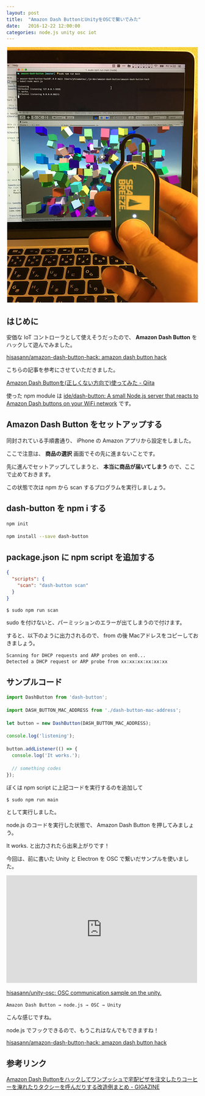 ```yaml
---
layout: post
title:  "Amazon Dash ButtonとUnityをOSCで繋いでみた"
date:   2016-12-22 12:00:00
categories: node.js unity osc iot
---
```


<p align="center">
  <img src="/public/images/blog/IMG_1967.JPG">
</p>

## はじめに

安価な IoT コントローラとして使えそうだったので、 **Amazon Dash Button** をハックして遊んでみました。

[hisasann/amazon-dash-button-hack: amazon dash button hack](https://github.com/hisasann/amazon-dash-button-hack)

こちらの記事を参考にさせていただきました。

[Amazon Dash Buttonを(正しくない方向で)使ってみた - Qiita](http://qiita.com/takustaqu/items/8539b33780c9675c8657)

使った npm module は [ide/dash-button: A small Node.js server that reacts to Amazon Dash buttons on your WiFi network](https://github.com/ide/dash-button) です。


## Amazon Dash Button をセットアップする

同封されている手順書通り、 iPhone の Amazon アプリから設定をしました。

ここで注意は、 **商品の選択** 画面でその先に進まないことです。

先に進んでセットアップしてしまうと、 **本当に商品が届いてしまう** ので、ここで止めておきます。

この状態で次は npm から scan するプログラムを実行しましょう。


## dash-button を npm i する

```bash
npm init

npm install --save dash-button
```


## package.json に npm script を追加する


```json
{
  "scripts": {
    "scan": "dash-button scan"
  }
}
```


```bash
$ sudo npm run scan
```

sudo を付けないと、パーミッションのエラーが出てしまうので付けます。

すると、以下のように出力されるので、 from の後 Macアドレスをコピーしておきましょう。

    Scanning for DHCP requests and ARP probes on en0...
    Detected a DHCP request or ARP probe from xx:xx:xx:xx:xx:xx


## サンプルコード

```javascript
import DashButton from 'dash-button';

import DASH_BUTTON_MAC_ADDRESS from './dash-button-mac-address';

let button = new DashButton(DASH_BUTTON_MAC_ADDRESS);

console.log('listening');

button.addListener(() => {
  console.log('It works.');

  // something codes
});
```

ぼくは npm script に上記コードを実行するのを追加して

```bash
$ sudo npm run main
```

として実行しました。

node.js のコードを実行した状態で、 Amazon Dash Button を押してみましょう。

It works. と出力されたら出来上がりです！

今回は、前に書いた Unity と Electron を OSC で繋いだサンプルを使いました。

<iframe width="500" height="281" src="https://www.youtube.com/embed/F2Cb_Pvdlxc" frameborder="0" allowfullscreen></iframe>

[hisasann/unity-osc: OSC communication sample on the unity.](https://github.com/hisasann/unity-osc)

``Amazon Dash Button → node.js → OSC → Unity``

こんな感じですね。

node.js でフックできるので、もうこれはなんでもできますね！

[hisasann/amazon-dash-button-hack: amazon dash button hack](https://github.com/hisasann/amazon-dash-button-hack)


## 参考リンク

[Amazon Dash Buttonをハックしてワンプッシュで宅配ピザを注文したりコーヒーを淹れたりタクシーを呼んだりする改造例まとめ - GIGAZINE](http://gigazine.net/news/20161209-amazon-dash-button-hack/)
